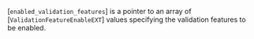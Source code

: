 [`enabled_validation_features`] is a pointer to an array of
[`ValidationFeatureEnableEXT`] values specifying the validation
features to be enabled.